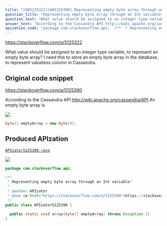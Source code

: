 ```yaml
---
title: "[Q#5125322][A#5125390] Representing empty byte array through an Int variable?"
question_title: "Representing empty byte array through an Int variable?"
question_text: "What value should be assigned to an integer type variable, to represent an empty byte array?  I need this to store an empty byte array in the database, to represent valueless column in Cassandra."
answer_text: "According to the Cassandra API http://wiki.apache.org/cassandra/API An empty byte array is"
apization_code: "package com.stackoverflow.api;  /**  * Representing empty byte array through an Int variable?  *  * @author APIzator  * @see <a href=\"https://stackoverflow.com/a/5125390\">https://stackoverflow.com/a/5125390</a>  */ public class APIzator5125390 {    public static void array(byte[] emptyArray) throws Exception {} }"
---
```


https://stackoverflow.com/q/5125322

What value should be assigned to an integer type variable, to represent an empty byte array?  I need this to store an empty byte array in the database, to represent valueless column in Cassandra.



## Original code snippet

https://stackoverflow.com/a/5125390

According to the Cassandra API http://wiki.apache.org/cassandra/API An empty byte array is

<div class="code-logo"><img src="/stackoverflow.png" /></div>

```java
byte[] emptyArray = new byte[0];
```

## Produced APIzation

[`APIzator5125390.java`](https://github.com/pasqualesalza/apization-temp/raw/main/data/search/APIzator5125390.java)

<div class="code-logo"><img src="/apizator.png" /></div>

```java
package com.stackoverflow.api;

/**
 * Representing empty byte array through an Int variable?
 *
 * @author APIzator
 * @see <a href="https://stackoverflow.com/a/5125390">https://stackoverflow.com/a/5125390</a>
 */
public class APIzator5125390 {

  public static void array(byte[] emptyArray) throws Exception {}
}

```